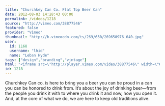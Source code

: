 ```yaml
---
title: "Churchkey Can Co. Flat Top Beer Can"
date: 2012-08-03 14:28:43 00:00
permalink: /videos/1218
source: "http://vimeo.com/38877546"
featured: false
provider: "Vimeo"
thumbnail: "http://b.vimeocdn.com/ts/269/650/269650976_640.jpg"
user:
  id: 1168
  username: "lhid"
  name: "Leban Hyde"
tags: ["design","branding","vintage"]
html: "<iframe src=\"http://player.vimeo.com/video/38877546\" width=\"640\" height=\"360\" frameborder=\"0\" webkitAllowFullScreen mozallowfullscreen allowFullScreen></iframe>"
id: 1218
---
```


Churchkey Can co. is here to bring you a beer you can be proud in a can you can be honored to drink from. It’s about the joy of drinking beer—from the people you drink it with to where you drink it and now, how you open it. And, at the core of what we do, we are here to keep old traditions alive.